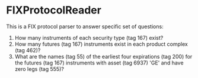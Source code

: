 # FIXProtocolReader
This is a FIX protocol parser to answer specific set of questions:

1. How many instruments of each security type (tag 167) exist?
2. How many futures (tag 167) instruments exist in each product complex (tag 462)?
3. What are the names (tag 55) of the earliest four expirations (tag 200) for the futures (tag 167) instruments with asset (tag 6937) 'GE' and have zero legs (tag 555)?
